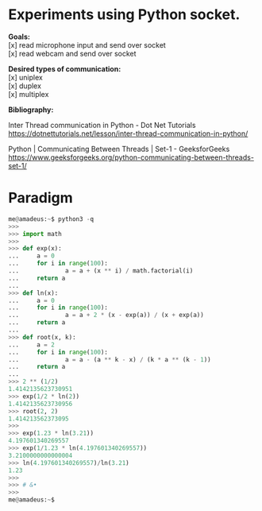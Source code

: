 # Experiments using Python socket.

**Goals:**  
[x] read microphone input and send over socket  
[x] read webcam and send over socket  

**Desired types of communication:**  
[x] uniplex  
[x] duplex  
[x] multiplex  

**Bibliography:**

Inter Thread communication in Python - Dot Net Tutorials  
https://dotnettutorials.net/lesson/inter-thread-communication-in-python/

Python | Communicating Between Threads | Set-1 - GeeksforGeeks  
https://www.geeksforgeeks.org/python-communicating-between-threads-set-1/


# Paradigm

```Python
me@amadeus:~$ python3 -q
>>> 
>>> import math
>>> 
>>> def exp(x):
...     a = 0
...     for i in range(100):
...             a = a + (x ** i) / math.factorial(i)
...     return a
... 
>>> def ln(x):
...     a = 0
...     for i in range(100):
...             a = a + 2 * (x - exp(a)) / (x + exp(a))
...     return a
... 
>>> def root(x, k):
...     a = 2
...     for i in range(100):
...             a = a - (a ** k - x) / (k * a ** (k - 1))
...     return a
... 
>>> 2 ** (1/2)
1.4142135623730951
>>> exp(1/2 * ln(2))
1.4142135623730956
>>> root(2, 2)
1.414213562373095
>>> 
>>> exp(1.23 * ln(3.21))
4.197601340269557
>>> exp(1/1.23 * ln(4.197601340269557))
3.2100000000000004
>>> ln(4.197601340269557)/ln(3.21)
1.23
>>> 
>>> # &•
>>> 
me@amadeus:~$ 
```